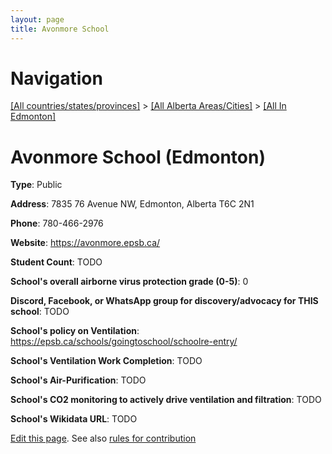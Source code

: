 ```yaml
---
layout: page
title: Avonmore School
---
```

# Navigation

[[All countries/states/provinces]](../../..) > [[All Alberta Areas/Cities]](../..) > [[All In Edmonton]](..)

# Avonmore School (Edmonton)

**Type**: Public

**Address**: 7835 76 Avenue NW, Edmonton, Alberta T6C 2N1

**Phone**: 780-466-2976

**Website**: <https://avonmore.epsb.ca/>

**Student Count**: TODO

**School's overall airborne virus protection grade (0-5)**: 0

**Discord, Facebook, or WhatsApp group for discovery/advocacy for THIS school**: TODO

**School's policy on Ventilation**: <https://epsb.ca/schools/goingtoschool/schoolre-entry/>

**School's Ventilation Work Completion**: TODO

**School's Air-Purification**: TODO

**School's CO2 monitoring to actively drive ventilation and filtration**: TODO

**School's Wikidata URL**: TODO


[Edit this page](https://github.com/ventilate-schools/AB/edit/main/./Edmonton/Avonmore_School.md). See also [rules for contribution](../../../contribution-rules/)